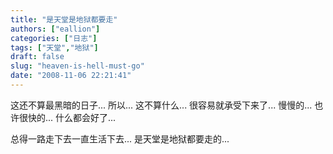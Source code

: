 ```yaml
---
title: "是天堂是地狱都要走"
authors: ["eallion"]
categories: ["日志"]
tags: ["天堂","地狱"]
draft: false
slug: "heaven-is-hell-must-go"
date: "2008-11-06 22:21:41"
---
```


这还不算最黑暗的日子...
所以...
这不算什么...
很容易就承受下来了...
慢慢的...
也许很快的...
什么都会好了...

总得一路走下去一直生活下去...
是天堂是地狱都要走的...
